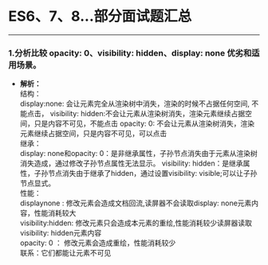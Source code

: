 # ES6、7、8...部分面试题汇总
---
### 1.分析比较 opacity: 0、visibility: hidden、display: none 优劣和适用场景。
   - **解析：**<br>
    结构：<br>
    display:none: 会让元素完全从渲染树中消失，渲染的时候不占据任何空间, 不能点击，
    visibility: hidden:不会让元素从渲染树消失，渲染元素继续占据空间，只是内容不可见，不能点击
    opacity: 0: 不会让元素从渲染树消失，渲染元素继续占据空间，只是内容不可见，可以点击<br>
    继承：<br>
    display: none和opacity: 0：是非继承属性，子孙节点消失由于元素从渲染树消失造成，通过修改子孙节点属性无法显示。
    visibility: hidden：是继承属性，子孙节点消失由于继承了hidden，通过设置visibility: visible;可以让子孙节点显式。<br>
    性能：<br>
    displaynone : 修改元素会造成文档回流,读屏器不会读取display: none元素内容，性能消耗较大<br>
    visibility:hidden: 修改元素只会造成本元素的重绘,性能消耗较少读屏器读取visibility: hidden元素内容<br>
    opacity: 0 ： 修改元素会造成重绘，性能消耗较少<br>
    联系：它们都能让元素不可见<br>

